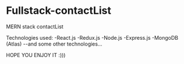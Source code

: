 # Fullstack-contactList

MERN stack contactList

Technologies used:
 -React.js
 -Redux.js
 -Node.js
 -Express.js
 -MongoDB (Atlas)
 --and some other technologies...
  
 HOPE YOU ENJOY IT :)))
